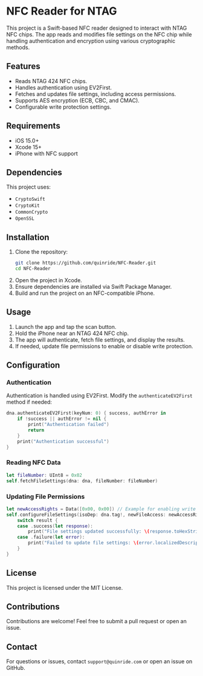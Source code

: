 # NFC Reader for NTAG

This project is a Swift-based NFC reader designed to interact with NTAG NFC chips. The app reads and modifies file settings on the NFC chip while handling authentication and encryption using various cryptographic methods.

## Features
- Reads NTAG 424 NFC chips.
- Handles authentication using EV2First.
- Fetches and updates file settings, including access permissions.
- Supports AES encryption (ECB, CBC, and CMAC).
- Configurable write protection settings.

## Requirements
- iOS 15.0+
- Xcode 15+
- iPhone with NFC support

## Dependencies
This project uses:
- `CryptoSwift`
- `CryptoKit`
- `CommonCrypto`
- `OpenSSL`

## Installation
1. Clone the repository:
   ```sh
   git clone https://github.com/quinride/NFC-Reader.git
   cd NFC-Reader
   ```
2. Open the project in Xcode.
3. Ensure dependencies are installed via Swift Package Manager.
4. Build and run the project on an NFC-compatible iPhone.

## Usage
1. Launch the app and tap the scan button.
2. Hold the iPhone near an NTAG 424 NFC chip.
3. The app will authenticate, fetch file settings, and display the results.
4. If needed, update file permissions to enable or disable write protection.

## Configuration
### Authentication
Authentication is handled using EV2First. Modify the `authenticateEV2First` method if needed:
```swift
dna.authenticateEV2First(keyNum: 0) { success, authError in
    if !success || authError != nil {
        print("Authentication failed")
        return
    }
    print("Authentication successful")
}
```

### Reading NFC Data
```swift
let fileNumber: UInt8 = 0x02
self.fetchFileSettings(dna: dna, fileNumber: fileNumber)
```

### Updating File Permissions
```swift
let newAccessRights = Data([0x00, 0x00]) // Example for enabling write protection give actual values
self.configureFileSettings(isoDep: dna.tag!, newFileAccess: newAccessRights) { result in
    switch result {
    case .success(let response):
        print("File settings updated successfully: \(response.toHexString())")
    case .failure(let error):
        print("Failed to update file settings: \(error.localizedDescription)")
    }
}
```

## License
This project is licensed under the MIT License.

## Contributions
Contributions are welcome! Feel free to submit a pull request or open an issue.

## Contact
For questions or issues, contact `support@quinride.com` or open an issue on GitHub.

